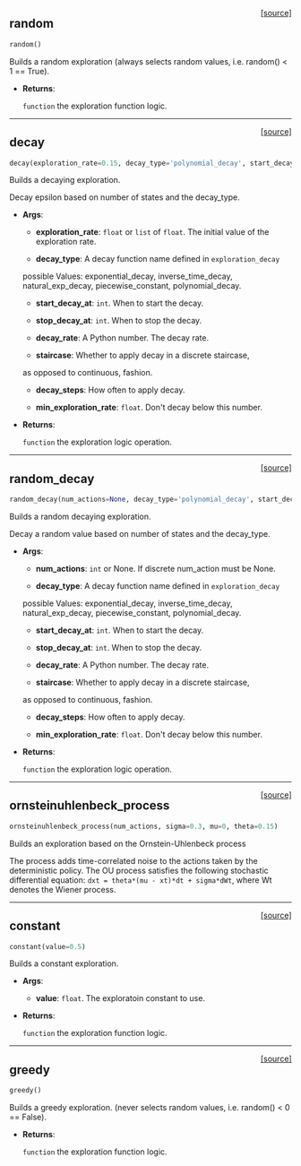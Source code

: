 <span style="float:right;">[[source]](https://github.com/polyaxon/polyaxon/blob/master/polyaxon/rl/explorations.py#L38)</span>

## random


```python
random()
```


Builds a random exploration (always selects random values, i.e. random() < 1 == True).

- __Returns__:

	`function` the exploration function logic.


----

<span style="float:right;">[[source]](https://github.com/polyaxon/polyaxon/blob/master/polyaxon/rl/explorations.py#L99)</span>

## decay


```python
decay(exploration_rate=0.15, decay_type='polynomial_decay', start_decay_at=0, stop_decay_at=1000000000.0, decay_rate=0.0, staircase=False, decay_steps=100000, min_exploration_rate=0)
```


Builds a decaying exploration.

Decay epsilon based on number of states and the decay_type.

- __Args__:

	- __exploration_rate__: `float` or `list` of `float`. The initial value of the exploration rate.

	- __decay_type__: A decay function name defined in `exploration_decay`

	possible Values: exponential_decay, inverse_time_decay, natural_exp_decay,
			 piecewise_constant, polynomial_decay.
	- __start_decay_at__: `int`. When to start the decay.

	- __stop_decay_at__: `int`. When to stop the decay.

	- __decay_rate__: A Python number.  The decay rate.

	- __staircase__: Whether to apply decay in a discrete staircase,

	as opposed to continuous, fashion.
	- __decay_steps__: How often to apply decay.

	- __min_exploration_rate__: `float`. Don't decay below this number.


- __Returns__:

	`function` the exploration logic operation.


----

<span style="float:right;">[[source]](https://github.com/polyaxon/polyaxon/blob/master/polyaxon/rl/explorations.py#L134)</span>

## random_decay


```python
random_decay(num_actions=None, decay_type='polynomial_decay', start_decay_at=0, stop_decay_at=1000000000.0, decay_rate=0.0, staircase=False, decay_steps=10000, min_exploration_rate=0)
```


Builds a random decaying exploration.

Decay a random value based on number of states and the decay_type.

- __Args__:

	- __num_actions__: `int` or None. If discrete num_action must be None.

	- __decay_type__: A decay function name defined in `exploration_decay`

	possible Values: exponential_decay, inverse_time_decay, natural_exp_decay,
			 piecewise_constant, polynomial_decay.
	- __start_decay_at__: `int`. When to start the decay.

	- __stop_decay_at__: `int`. When to stop the decay.

	- __decay_rate__: A Python number.  The decay rate.

	- __staircase__: Whether to apply decay in a discrete staircase,

	as opposed to continuous, fashion.
	- __decay_steps__: How often to apply decay.

	- __min_exploration_rate__: `float`. Don't decay below this number.


- __Returns__:

	`function` the exploration logic operation.


----

<span style="float:right;">[[source]](https://github.com/polyaxon/polyaxon/blob/master/polyaxon/rl/explorations.py#L175)</span>

## ornsteinuhlenbeck_process


```python
ornsteinuhlenbeck_process(num_actions, sigma=0.3, mu=0, theta=0.15)
```


Builds an exploration based on the Ornstein-Uhlenbeck process

The process adds time-correlated noise to the actions taken by the deterministic policy.
The OU process satisfies the following stochastic differential equation:
`dxt = theta*(mu - xt)*dt + sigma*dWt`, where Wt denotes the Wiener process.


----

<span style="float:right;">[[source]](https://github.com/polyaxon/polyaxon/blob/master/polyaxon/rl/explorations.py#L17)</span>

## constant


```python
constant(value=0.5)
```


Builds a constant exploration.

- __Args__:

	- __value__: `float`. The exploratoin constant to use.


- __Returns__:

	`function` the exploration function logic.


----

<span style="float:right;">[[source]](https://github.com/polyaxon/polyaxon/blob/master/polyaxon/rl/explorations.py#L29)</span>

## greedy


```python
greedy()
```


Builds a greedy exploration. (never selects random values, i.e. random() < 0 == False).

- __Returns__:

	`function` the exploration function logic.
